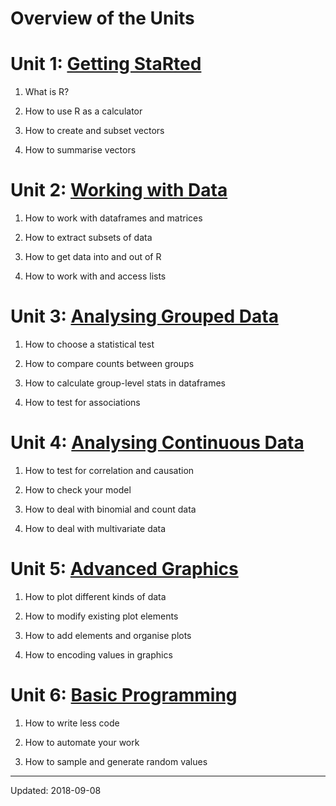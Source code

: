 

# Overview of the Units

# Unit 1: [Getting StaRted](/unit1/)

1. What is R?

2. How to use R as a calculator

3. How to create and subset vectors

4. How to summarise vectors



# Unit 2: [Working with Data](/unit2/)

1. How to work with dataframes and matrices

2. How to extract subsets of data

3. How to get data into and out of R

4. How to work with and access lists



# Unit 3: [Analysing Grouped Data](/unit3/)

1. How to choose a statistical test

2. How to compare counts between groups

3. How to calculate group-level stats in dataframes

4. How to test for associations



# Unit 4: [Analysing Continuous Data](/unit4/)

1. How to test for correlation and causation

2. How to check your model

3. How to deal with binomial and count data

4. How to deal with multivariate data



# Unit 5: [Advanced Graphics](/unit5/)

1. How to plot different kinds of data

2. How to modify existing plot elements 

3. How to add elements and organise plots

4. How to encoding values in graphics


# Unit 6: [Basic Programming](/unit6/)

1. How to write less code

2. How to automate your work

3. How to sample and generate random values


 - - -

Updated: 2018-09-08

